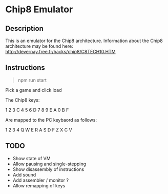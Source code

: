# Chip8 Emulator

## Description
This is an emulator for the Chip8 architecture. Information about the Chip8 architecture may be found here: http://devernay.free.fr/hacks/chip8/C8TECH10.HTM

## Instructions

> npm run start

Pick a game and click load

The Chip8 keys:

1 2 3 C
4 5 6 D
7 8 9 E
A 0 B F

Are mapped to the PC keybaord as follows:

1 2 3 4
Q W E R
A S D F
Z X C V

## TODO
* Show state of VM
* Allow pausing and single-stepping
* Show disassembly of instructions
* Add sound
* Add assembler / monitor ?
* Allow remapping of keys
